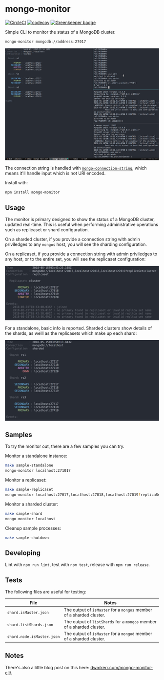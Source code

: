 # mongo-monitor

[![CircleCI](https://circleci.com/gh/dwmkerr/mongo-monitor.svg?style=shield)](https://circleci.com/gh/dwmkerr/mongo-monitor) [![codecov](https://codecov.io/gh/dwmkerr/mongo-monitor/branch/master/graph/badge.svg)](https://codecov.io/gh/dwmkerr/mongo-monitor) [![Greenkeeper badge](https://badges.greenkeeper.io/dwmkerr/mongo-monitor.svg)](https://greenkeeper.io/)

Simple CLI to monitor the status of a MongoDB cluster.

```bash
mongo-monitor mongodb://address:27017
```

![Replicaset Screenshot](./docs/overview.gif)

The connection string is handled with [`mongo-connection-string`](https://github.com/dwmkerr/mongo-connection-string), which means it'll handle input which is not URI encoded.

Install with:

```bash
npm install mongo-monitor
```

## Usage

The monitor is primary designed to show the status of a MongoDB cluster, updated real-time. This is useful when performing administrative operations such as replicaset or shard configuration.

On a sharded cluster, if you provide a connection string with admin priviledges to any `mongos` host, you will see the sharding configuration.

On a replicaset, if you provide a connection string with admin priviledges to any host, or to the entire set, you will see the replicaset configuration:

![Replicaset Screenshot](./docs/replicaset.jpg)

For a standalone, basic info is reported. Sharded clusters show details of the shards, as welll as the replicasets which make up each shard:

![Sharded Cluster Screenshot](./docs/sharded-cluster.jpg)

## Samples

To try the monitor out, there are a few samples you can try.

Monitor a standalone instance:

```bash
make sample-standalone
mongo-monitor localhost:271017
```

Monitor a replicaset:

```bash
make sample-replicaset
mongo-monitor localhost:27017,localhost:27018,localhost:27019?replicaSet=cluster
```

Monitor a sharded cluster:

```bash
make sample-shard
mongo-monitor localhost
```

Cleanup sample processes:

```bash
make sample-shutdown
```

## Developing

Lint with `npm run lint`, test with `npm test`, release with `npm run release`.

## Tests

The following files are useful for testing:

| File | Notes |
|------|-------|
| `shard.isMaster.json` | The output of `isMaster` for a `mongos` member of a sharded cluster. | 
| `shard.listShards.json` | The output of `listShards` for a `mongos` member of a sharded cluster. | 
| `shard.node.isMaster.json` | The output of `isMaster` for a `mongod` member of a sharded cluster. | 

## Notes

There's also a little blog post on this here: [dwmkerr.com/mongo-monitor-cli/](https://www.dwmkerr.com/mongo-monitor-cli/).
